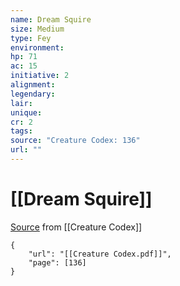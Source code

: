 ```yaml
---
name: Dream Squire
size: Medium
type: Fey
environment: 
hp: 71
ac: 15
initiative: 2
alignment: 
legendary: 
lair: 
unique: 
cr: 2
tags: 
source: "Creature Codex: 136"
url: ""
---
```

# [[Dream Squire]]

[Source](zotero://open-pdf/library/items/NTNKJRHG?page=136) from [[Creature Codex]]

```pdf
{
	"url": "[[Creature Codex.pdf]]",
	"page": [136]
}
```


